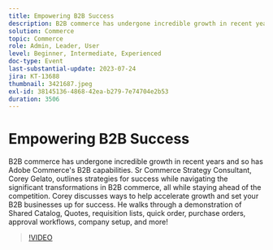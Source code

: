 ```yaml
---
title: Empowering B2B Success
description: B2B commerce has undergone incredible growth in recent years and so has Adobe Commerce's B2B capabilities. Sr Commerce Strategy Consultant, Corey Gelato, outlines strategies for success while navigating the significant transformations in B2B commerce, all while staying ahead of the competition. Corey discusses ways to help accelerate growth and set your B2B businesses up for success. He walks through a demonstration of Shared Catalog, Quotes, requisition lists, quick order, purchase orders, approval workflows, company setup, and more!
solution: Commerce
topic: Commerce
role: Admin, Leader, User
level: Beginner, Intermediate, Experienced
doc-type: Event
last-substantial-update: 2023-07-24
jira: KT-13688
thumbnail: 3421687.jpeg
exl-id: 38145136-4868-42ea-b279-7e74704e2b53
duration: 3506
---
```

# Empowering B2B Success

B2B commerce has undergone incredible growth in recent years and so has Adobe Commerce's B2B capabilities. Sr Commerce Strategy Consultant, Corey Gelato, outlines strategies for success while navigating the significant transformations in B2B commerce, all while staying ahead of the competition. Corey discusses ways to help accelerate growth and set your B2B businesses up for success. He walks through a demonstration of Shared Catalog, Quotes, requisition lists, quick order, purchase orders, approval workflows, company setup, and more!

>[!VIDEO](https://video.tv.adobe.com/v/3421687/?learn=on)
